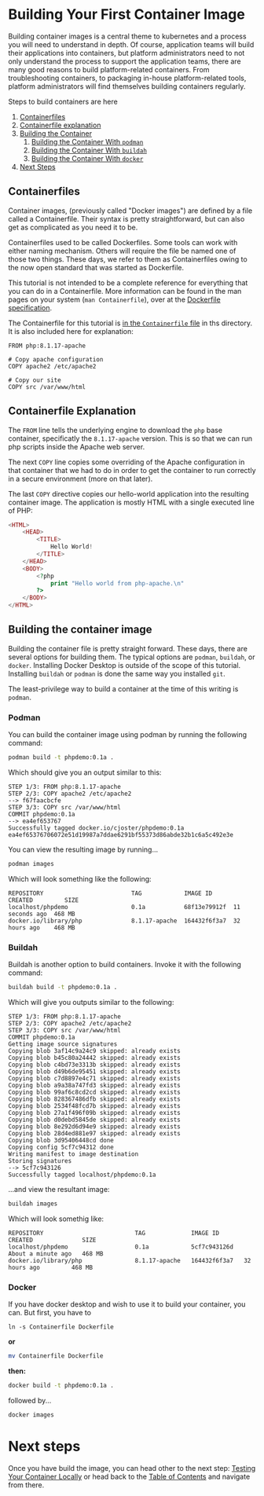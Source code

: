 # Building Your First Container Image

Building container images is a central theme to kubernetes and
a process you will need to understand in depth. Of course, application teams
will build their applications into containers, but platform
administrators need to not only understand the process to support
the application teams, there are many good reasons to build platform-related
containers. From troubleshooting containers, to packaging in-house platform-related
tools, platform administrators will find themselves building containers regularly.

Steps to build containers are here

1. [Containerfiles](#containerfiles)
2. [Containerfile explanation](#containerfile-explanation)
3. [Building the Container](#building-the-container-image)
    1. [Building the Container With `podman`](#podman)
    2. [Building the Container With `buildah`](#buildah)
    3. [Building the Container With `docker`](#docker)
4. [Next Steps](#next-steps)

## Containerfiles

Container images, (previously called "Docker images") are defined by a file
called a Containerfile. Their syntax is pretty straightforward, but can also get
as complicated as you need it to be.

Containerfiles used to be called Dockerfiles. Some tools can work with either naming
mechanism. Others will require the file be named one of those two things. These days,
we refer to them as Containerfiles owing to the now open standard that was started
as Dockerfile.

This tutorial is not intended to be a complete reference for everything that you can do in a
Containerfile. More information can be found in the man pages on your system (`man Containerfile`),
over at the [Dockerfile specification](https://docs.docker.com/engine/reference/builder/).

The Containerfile for this tutorial is [in the `Containerfile` file](Containerfile) in ths
directory. It is also included here for explanation:

```Containerfile
FROM php:8.1.17-apache

# Copy apache configuration
COPY apache2 /etc/apache2

# Copy our site
COPY src /var/www/html
```

## Containerfile Explanation

The `FROM` line tells the underlying engine to download the `php`
base container, specificatly the `8.1.17-apache` version. This is
so that we can run php scripts inside the Apache web server.

The next `COPY` line copies some overriding of the Apache configuration
in that container that we had to do in order to get the container to
run correctly in a secure environment (more on that later).

The last `COPY` directive copies our hello-world application into
the resulting container image. The application is mostly HTML with
a single executed line of PHP:

```php
<HTML>
	<HEAD>
		<TITLE>
			Hello World!
		</TITLE>
	</HEAD>
	<BODY>
		<?php
			print "Hello world from php-apache.\n"
		?>
	</BODY>
</HTML>
```

## Building the container image

Building the container file is pretty straight forward. These
days, there are several options for building them. 
The typical options are
`podman`, `buildah`, or `docker`. Installing Docker Desktop is outside
of the scope of this tutorial. Installing `buildah` or `podman` is done the
same way you installed `git`.

The least-privilege way to build a container at the time of this writing
is `podman`.

### Podman

You can build the container image using podman by running the following
command:

```bash
podman build -t phpdemo:0.1a .
```

Which should give you an output similar to this:

```
STEP 1/3: FROM php:8.1.17-apache
STEP 2/3: COPY apache2 /etc/apache2
--> f67faacbcfe
STEP 3/3: COPY src /var/www/html
COMMIT phpdemo:0.1a
--> ea4ef653767
Successfully tagged docker.io/cjoster/phpdemo:0.1a
ea4ef65376706072e51d19987a7ddae6291bf55373d86abde32b1c6a5c492e3e
```

You can view the resulting image by running...

```bash
podman images
```

Which will look something like the following:

```
REPOSITORY                         TAG            IMAGE ID      CREATED         SIZE
localhost/phpdemo                  0.1a           68f13e79912f  11 seconds ago  468 MB
docker.io/library/php              8.1.17-apache  164432f6f3a7  32 hours ago    468 MB
```

### Buildah

Buildah is another option to build containers. Invoke it with the following command:

```bash
buildah build -t phpdemo:0.1a .
```

Which will give you outputs similar to the following:


```
STEP 1/3: FROM php:8.1.17-apache
STEP 2/3: COPY apache2 /etc/apache2
STEP 3/3: COPY src /var/www/html
COMMIT phpdemo:0.1a
Getting image source signatures
Copying blob 3af14c9a24c9 skipped: already exists  
Copying blob b45c80a24442 skipped: already exists  
Copying blob c4bd73e3313b skipped: already exists  
Copying blob d49b6de95451 skipped: already exists  
Copying blob c7d8897e4c71 skipped: already exists  
Copying blob a9a38a747fd3 skipped: already exists  
Copying blob 99af6c8cd2cd skipped: already exists  
Copying blob 828367486dfb skipped: already exists  
Copying blob 2534f48fcd7b skipped: already exists  
Copying blob 27a1f496f09b skipped: already exists  
Copying blob d0debd5845de skipped: already exists  
Copying blob 8e292d6d94e9 skipped: already exists  
Copying blob 28d4ed881e97 skipped: already exists  
Copying blob 3d95406448cd done  
Copying config 5cf7c94312 done  
Writing manifest to image destination
Storing signatures
--> 5cf7c943126
Successfully tagged localhost/phpdemo:0.1a
```

...and view the resultant image:

```bash
buildah images
```

Which will look somethig like:

```
REPOSITORY                          TAG             IMAGE ID       CREATED              SIZE
localhost/phpdemo                   0.1a            5cf7c943126d   About a minute ago   468 MB
docker.io/library/php               8.1.17-apache   164432f6f3a7   32 hours ago         468 MB
```

### Docker

If you have docker desktop and wish to use it to build your container,
you can. But first, you have to 

```
ln -s Containerfile Dockerfile
```

**or**

```bash
mv Containerfile Dockerfile
```

**then:**

```bash
docker build -t phpdemo:0.1a .
```

followed by...

```bash
docker images
```

# Next steps

Once you have build the image, you can head other to the next step: [Testing Your Container Locally](../03-Testing-Your-Container-Locally)
or head back to the [Table of Contents](../../../) and navigate from there.

